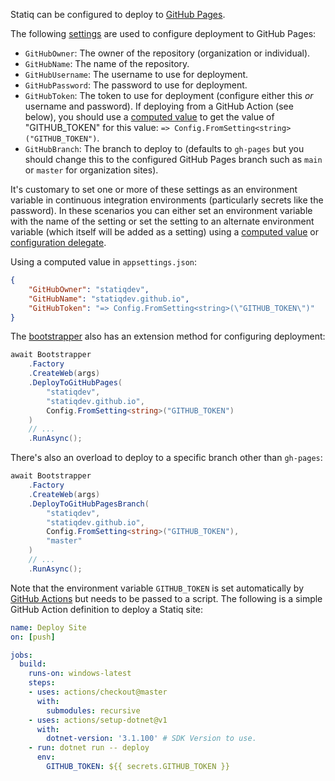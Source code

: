 Statiq can be configured to deploy to [GitHub Pages](https://pages.github.com).

The following [settings](xref:web-settings) are used to configure deployment to GitHub Pages:

- `GitHubOwner`: The owner of the repository (organization or individual).
- `GitHubName`: The name of the repository.
- `GitHubUsername`: The username to use for deployment.
- `GitHubPassword`: The password to use for deployment.
- `GitHubToken`: The token to use for deployment (configure either this _or_ username and password). If deploying from a GitHub Action (see below), you should use a [computed value](xref:metadata-values#computed-values) to get the value of "GITHUB_TOKEN" for this value: `=> Config.FromSetting<string>("GITHUB_TOKEN")`.
- `GitHubBranch`: The branch to deploy to (defaults to `gh-pages` but you should change this to the configured GitHub Pages branch such as `main` or `master` for organization sites).

It's customary to set one or more of these settings as an environment variable in continuous
integration environments (particularly secrets like the password). In these scenarios you can either
set an environment variable with the name of the setting or set the setting to an alternate environment
variable (which itself will be added as a setting) using a
[computed value](xref:metadata-values#computed-values) or
[configuration delegate](xref:configuration-delegates).

Using a computed value in `appsettings.json`:

```json
{
    "GitHubOwner": "statiqdev",
    "GitHubName": "statiqdev.github.io",
    "GitHubToken": "=> Config.FromSetting<string>(\"GITHUB_TOKEN\")"
}
```

The [bootstrapper](xref:bootstrapper) also has an extension method for configuring deployment:

```csharp
await Bootstrapper
    .Factory
    .CreateWeb(args)
    .DeployToGitHubPages(
        "statiqdev",
        "statiqdev.github.io",
        Config.FromSetting<string>("GITHUB_TOKEN")
    )
    // ...
    .RunAsync();
```

There's also an overload to deploy to a specific branch other than `gh-pages`:

```csharp
await Bootstrapper
    .Factory
    .CreateWeb(args)
    .DeployToGitHubPagesBranch(
        "statiqdev",
        "statiqdev.github.io",
        Config.FromSetting<string>("GITHUB_TOKEN"),
        "master"
    )
    // ...
    .RunAsync();
```

Note that the environment variable `GITHUB_TOKEN` is set automatically
by [GitHub Actions](https://github.com/features/actions) but needs to be
passed to a script. The following is a simple GitHub Action definition
to deploy a Statiq site:

```yaml
name: Deploy Site
on: [push]

jobs:
  build:
    runs-on: windows-latest
    steps:
    - uses: actions/checkout@master
      with:
        submodules: recursive
    - uses: actions/setup-dotnet@v1
      with:
        dotnet-version: '3.1.100' # SDK Version to use.
    - run: dotnet run -- deploy
      env:
        GITHUB_TOKEN: ${{ secrets.GITHUB_TOKEN }}

```